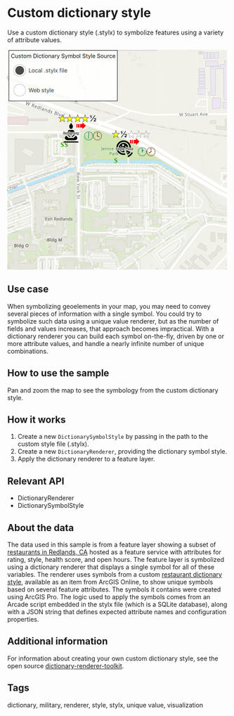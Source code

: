 # Custom dictionary style

Use a custom dictionary style (.stylx) to symbolize features using a variety of attribute values.

![](screenshot.png)

## Use case

When symbolizing geoelements in your map, you may need to convey several pieces of information with a single symbol. You could try to symbolize such data using a unique value renderer, but as the number of fields and values increases, that approach becomes impractical. With a dictionary renderer you can build each symbol on-the-fly, driven by one or more attribute values, and handle a nearly infinite number of unique combinations.

## How to use the sample

Pan and zoom the map to see the symbology from the custom dictionary style.

## How it works

1. Create a new `DictionarySymbolStyle` by passing in the path to the custom style file (.stylx).
2. Create a new `DictionaryRenderer`, providing the dictionary symbol style.
3. Apply the dictionary renderer to a feature layer.

## Relevant API

* DictionaryRenderer
* DictionarySymbolStyle

## About the data

The data used in this sample is from a feature layer showing a subset of [restaurants in Redlands, CA](https://services2.arcgis.com/ZQgQTuoyBrtmoGdP/arcgis/rest/services/Redlands_Restaurants/FeatureServer) hosted as a feature service with attributes for rating, style, health score, and open hours. The feature layer is symbolized using a dictionary renderer that displays a single symbol for all of these variables. The renderer uses symbols from a custom [restaurant dictionary style](https://arcgisruntime.maps.arcgis.com/home/item.html?id=751138a2e0844e06853522d54103222a), available as an item from ArcGIS Online, to show unique symbols based on several feature attributes. The symbols it contains were created using ArcGIS Pro. The logic used to apply the symbols comes from an Arcade script embedded in the stylx file (which is a SQLite database), along with a JSON string that defines expected attribute names and configuration properties.

## Additional information

For information about creating your own custom dictionary style, see the open source [dictionary-renderer-toolkit](https://esriurl.com/DictionaryToolkit).

## Tags

dictionary, military, renderer, style, stylx, unique value, visualization
